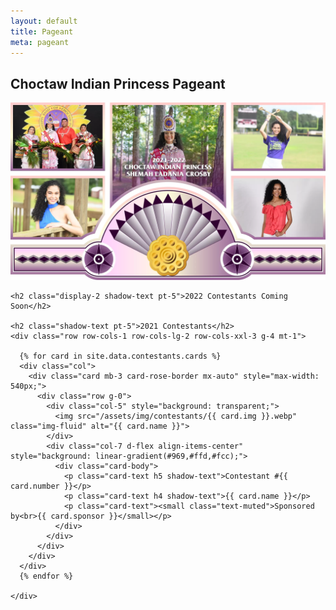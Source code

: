 ```yaml
---
layout: default
title: Pageant
meta: pageant
---
```

<section class="diamond-bg5">
  <div class="container">
    <h1 class="display-1 shadow-text lh-1">Choctaw Indian Princess Pageant</h1>
    <img src="../assets/img/princess-banner.webp" class="img-fluid">
    
    <h2 class="display-2 shadow-text pt-5">2022 Contestants Coming Soon</h2>

    <h2 class="shadow-text pt-5">2021 Contestants</h2>
    <div class="row row-cols-1 row-cols-lg-2 row-cols-xxl-3 g-4 mt-1">

      {% for card in site.data.contestants.cards %}
      <div class="col">
        <div class="card mb-3 card-rose-border mx-auto" style="max-width: 540px;">
          <div class="row g-0">
            <div class="col-5" style="background: transparent;">
              <img src="/assets/img/contestants/{{ card.img }}.webp" class="img-fluid" alt="{{ card.name }}">
            </div>
            <div class="col-7 d-flex align-items-center" style="background: linear-gradient(#969,#ffd,#fcc);">
              <div class="card-body">
                <p class="card-text h5 shadow-text">Contestant #{{ card.number }}</p>
                <p class="card-text h4 shadow-text">{{ card.name }}</p>
                <p class="card-text"><small class="text-muted">Sponsored by<br>{{ card.sponsor }}</small></p>
              </div>
            </div>
          </div>
        </div>
      </div>
      {% endfor %}

    </div>
  </div>
</section>

